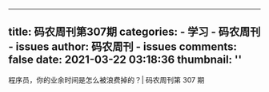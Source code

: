 
---
title: 码农周刊第307期
categories: 
    - 学习
    - 码农周刊 - issues
author: 码农周刊 - issues
comments: false
date: 2021-03-22 03:18:36
thumbnail: ''
---

<div>   
程序员，你的业余时间是怎么被浪费掉的？| 码农周刊第 307 期  
</div>
            